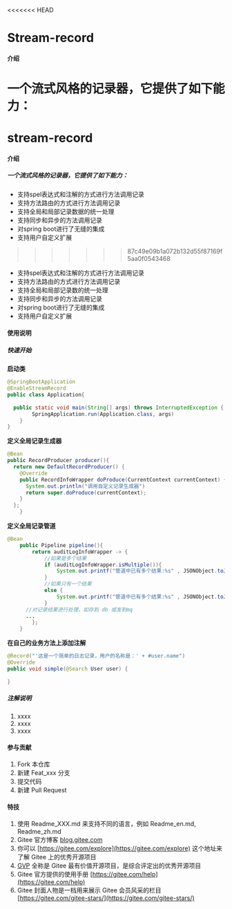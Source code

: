 <<<<<<< HEAD
# Stream-record

#### 介绍
一个流式风格的记录器，它提供了如下能力：
=======
# stream-record

#### 介绍
##### 一个流式风格的记录器，它提供了如下能力：
- 支持spel表达式和注解的方式进行方法调用记录
- 支持方法路由的方式进行方法调用记录
- 支持全局和局部记录数据的统一处理
- 支持同步和异步的方法调用记录 
- 对spring boot进行了无缝的集成 
- 支持用户自定义扩展
>>>>>>> 87c49e09b1a072b132d55f87169f5aa0f0543468

- 支持spel表达式和注解的方式进行方法调用记录
- 支持方法路由的方式进行方法调用记录
- 支持全局和局部记录数的统一处理
- 支持同步和异步的方法调用记录
- 对spring boot进行了无缝的集成
- 支持用户自定义扩展

#### 使用说明

##### 快速开始

**启动类**

```java
@SpringBootApplication
@EnableStreamRecord
public class Application{
 
  public static void main(String[] args) throws InterruptedException {
		SpringApplication.run(Application.class, args)
	}
}
```

**定义全局记录生成器**

```java
@Bean
public RecordProducer producer(){
  return new DefaultRecordProducer() {
    @Override
    public RecordInfoWrapper doProduce(CurrentContext currentContext) {
      System.out.println("调用自定义记录生成器")
      return super.doProduce(currentContext);
    }
  };
	}

```

**定义全局记录管道**

```java
@Bean
	public Pipeline pipeline(){
		return auditLogInfoWrapper -> {
			//如果是多个结果
			if (auditLogInfoWrapper.isMultiple()){
				System.out.printf("管道中已有多个结果:%s" , JSONObject.toJSONString(auditLogInfoWrapper.getRecordInfos()));
			}
			//如果只有一个结果
			else {
				System.out.printf("管道中已有多个结果:%s" , JSONObject.toJSONString(auditLogInfoWrapper.getRecordInfo()));
			}
      //对记录结果进行处理，如存到 db 或发到mq
      ...
		};
	}
```

**在自己的业务方法上添加注解**

```java
@Record("'这是一个简单的日志记录，用户的名称是：' + #user.name")
@Override
public void simple(@Search User user) {
	
}
```

##### 注解说明



1.  xxxx
2.  xxxx
3.  xxxx

#### 参与贡献

1.  Fork 本仓库
2.  新建 Feat_xxx 分支
3.  提交代码
4.  新建 Pull Request


#### 特技

1.  使用 Readme\_XXX.md 来支持不同的语言，例如 Readme\_en.md, Readme\_zh.md
2.  Gitee 官方博客 [blog.gitee.com](https://blog.gitee.com)
3.  你可以 [https://gitee.com/explore](https://gitee.com/explore) 这个地址来了解 Gitee 上的优秀开源项目
4.  [GVP](https://gitee.com/gvp) 全称是 Gitee 最有价值开源项目，是综合评定出的优秀开源项目
5.  Gitee 官方提供的使用手册 [https://gitee.com/help](https://gitee.com/help)
6.  Gitee 封面人物是一档用来展示 Gitee 会员风采的栏目 [https://gitee.com/gitee-stars/](https://gitee.com/gitee-stars/)
